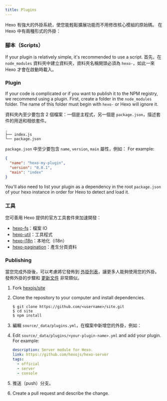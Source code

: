 ```yaml
---
title: Plugins
---
```


Hexo 有強大的外掛系統，使您能輕鬆擴展功能而不用修改核心模組的原始碼。 在 Hexo 中有兩種形式的外掛：

### 腳本（Scripts）

If your plugin is relatively simple, it's recommended to use a script. 首先，在 `node_modules` 資料夾中建立資料夾，資料夾名稱開頭必須為 `hexo-`，如此一來 Hexo 才會在啟動時載入。

### Plugin

If your code is complicated or if you want to publish it to the NPM registry, we recommend using a plugin. First, create a folder in the `node_modules` folder. The name of this folder must begin with `hexo-` or Hexo will ignore it.

資料夾內至少要包含 2 個檔案：一個是主程式，另一個是 `package.json`，描述套件的用途和相依套件。

```plain
.
├── index.js
└── package.json
```

`package.json` 中至少要包含 `name`, `version`, `main` 屬性，例如： For example:

```json package.json
{
  "name": "hexo-my-plugin",
  "version": "0.0.1",
  "main": "index"
}
```

You'll also need to list your plugin as a dependency in the root `package.json` of your hexo instance in order for Hexo to detect and load it.

### 工具

您可善用 Hexo 提供的官方工具套件來加速開發：

- [hexo-fs][]：檔案 IO
- [hexo-util][]：工具程式
- [hexo-i18n][]：本地化（i18n）
- [hexo-pagination][]：產生分頁資料

### Publishing

當您完成外掛後，可以考慮將它發佈到 [外掛列表](/plugins)，讓更多人能夠使用您的外掛。 發佈外掛的步驟和 [更新文件](contributing.html#更新文件) 非常類似。

1. Fork [hexojs/site][]
2. Clone the repository to your computer and install dependencies.

   ```shell
   $ git clone https://github.com/<username>/site.git
   $ cd site
   $ npm install
   ```

3. 編輯 `source/_data/plugins.yml`，在檔案中新增您的外掛，例如：

4. Edit `source/_data/plugins/<your-plugin-name>.yml` and add your plugin. For example:

   ```yaml
   description: Server module for Hexo.
   link: https://github.com/hexojs/hexo-server
   tags:
     - official
     - server
     - console
   ```

5. 推送（push）分支。
6. Create a pull request and describe the change.

[hexo-fs]: https://github.com/hexojs/hexo-fs
[hexo-util]: https://github.com/hexojs/hexo-util
[hexo-i18n]: https://github.com/hexojs/hexo-i18n
[hexo-pagination]: https://github.com/hexojs/hexo-pagination
[hexojs/site]: https://github.com/hexojs/site
